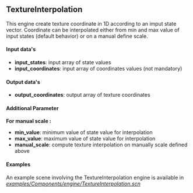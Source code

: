 TextureInterpolation
--------------------

This engine create texture coordinate in 1D according to an imput state vector. Coordinate can be interpolated either from min and max value of input states (default behavior) or on a manual define scale.

#### Input data's

-   **input\_states**: input array of state values
-   **input\_coordinates**: input array of coordinates values (not mandatory)

#### Output data's

-   **output\_coordinates**: output array of texture coordinates

#### Additional Parameter

**For manual scale :**

-   **min\_value**: minimum value of state value for interpolation
-   **max\_value**: maximum value of state value for interpolation
-   **manual\_scale**: compute texture interpolation on manually scale defined above

#### Examples

An example scene involving the TextureInterpolation engine is available in [*examples/Components/engine/TextureInterpolation.scn*](https://github.com/sofa-framework/sofa/blob/master/examples/Components/engine/TextureInterpolation.scn)